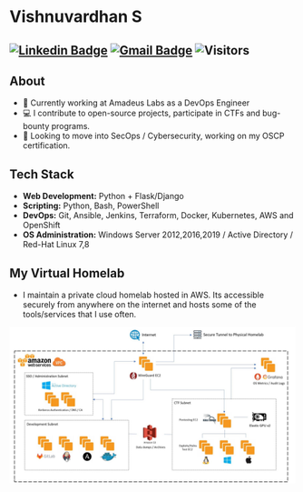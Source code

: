 # Vishnuvardhan S

[![Linkedin Badge](https://img.shields.io/badge/-@vishnuvardhan--kumar-blue?style=flat-square&logo=Linkedin&logoColor=white&link=https://www.linkedin.com/in/vishnuvardhan-kumar/)](https://www.linkedin.com/in/vishnuvardhan-kumar/) 
[![Gmail Badge](https://img.shields.io/badge/-vishnukumar1997@gmail.com-c14438?style=flat-square&logo=Gmail&logoColor=white&link=mailto:vishnukumar1997@gmail.com)](mailto:vishnukumar1997@gmail.com)
![Visitors](https://visitor-badge.glitch.me/badge?page_id=vishnuvardhan-kumar.vishnuvardhan-kumar)
---
      
## About
- 💼 Currently working at Amadeus Labs as a DevOps Engineer
- 💻 I contribute to open-source projects, participate in CTFs and bug-bounty programs.
- 🚀 Looking to move into SecOps / Cybersecurity, working on my OSCP certification.

## Tech Stack
- **Web Development:** Python + Flask/Django
- **Scripting:** Python, Bash, PowerShell
- **DevOps:** Git, Ansible, Jenkins, Terraform, Docker, Kubernetes, AWS and OpenShift
- **OS Administration:** Windows Server 2012,2016,2019 / Active Directory / Red-Hat Linux 7,8

## My Virtual Homelab
- I maintain a private cloud homelab hosted in AWS. Its accessible securely from anywhere on the internet and hosts some of the tools/services that
I use often.

![Network Diagram](https://raw.githubusercontent.com/vishnuvardhan-kumar/vishnuvardhan-kumar/master/homelab.JPG)


